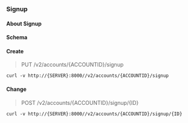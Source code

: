 ### Signup

#### About Signup

#### Schema



#### Create

> PUT /v2/accounts/{ACCOUNTID}/signup

```curl
curl -v http://{SERVER}:8000//v2/accounts/{ACCOUNTID}/signup
```

#### Change

> POST /v2/accounts/{ACCOUNTID}/signup/{ID}

```curl
curl -v http://{SERVER}:8000//v2/accounts/{ACCOUNTID}/signup/{ID}
```

